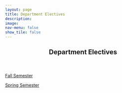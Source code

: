 ```yaml
---
layout: page
title: Department Electives
description: 
image: 
nav-menu: false
show_tile: false
---
```


<!-- Main -->
<div id="main" class="alt">

<!-- One -->
<section id="one">
	<div class="inner">
		<header class="major">
			<h2>Department Electives</h2>
		</header>

<!-- Content -->
<p><a href="de/falldelist.html">Fall Semester</a></p>

<p><a href="de/springdelist.html">Spring Semester</a></p>
